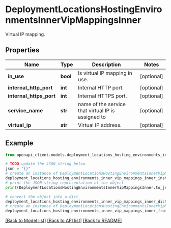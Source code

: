 # DeploymentLocationsHostingEnvironmentsInnerVipMappingsInner

Virtual IP mapping.

## Properties

Name | Type | Description | Notes
------------ | ------------- | ------------- | -------------
**in_use** | **bool** | Is virtual IP mapping in use. | [optional] 
**internal_http_port** | **int** | Internal HTTP port. | [optional] 
**internal_https_port** | **int** | Internal HTTPS port. | [optional] 
**service_name** | **str** | name of the service that virtual IP is assigned to | [optional] 
**virtual_ip** | **str** | Virtual IP address. | [optional] 

## Example

```python
from openapi_client.models.deployment_locations_hosting_environments_inner_vip_mappings_inner import DeploymentLocationsHostingEnvironmentsInnerVipMappingsInner

# TODO update the JSON string below
json = "{}"
# create an instance of DeploymentLocationsHostingEnvironmentsInnerVipMappingsInner from a JSON string
deployment_locations_hosting_environments_inner_vip_mappings_inner_instance = DeploymentLocationsHostingEnvironmentsInnerVipMappingsInner.from_json(json)
# print the JSON string representation of the object
print(DeploymentLocationsHostingEnvironmentsInnerVipMappingsInner.to_json())

# convert the object into a dict
deployment_locations_hosting_environments_inner_vip_mappings_inner_dict = deployment_locations_hosting_environments_inner_vip_mappings_inner_instance.to_dict()
# create an instance of DeploymentLocationsHostingEnvironmentsInnerVipMappingsInner from a dict
deployment_locations_hosting_environments_inner_vip_mappings_inner_from_dict = DeploymentLocationsHostingEnvironmentsInnerVipMappingsInner.from_dict(deployment_locations_hosting_environments_inner_vip_mappings_inner_dict)
```
[[Back to Model list]](../README.md#documentation-for-models) [[Back to API list]](../README.md#documentation-for-api-endpoints) [[Back to README]](../README.md)


